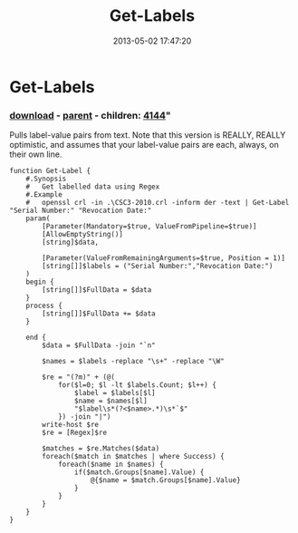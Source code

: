 ﻿---
pid:            4143
parent:         4142
children:       4144
poster:         Joel Bennett
title:          Get-Labels
date:           2013-05-02 17:47:20
format:         posh
---

# Get-Labels

### [download](4143.ps1) - [parent](4142.md) - children: [4144](4144.md)"

Pulls label-value pairs from text. Note that this version is REALLY, REALLY optimistic, and assumes that your label-value pairs are each, always, on their own line.

```posh
function Get-Label {
    #.Synopsis
    #   Get labelled data using Regex
    #.Example
    #   openssl crl -in .\CSC3-2010.crl -inform der -text | Get-Label "Serial Number:" "Revocation Date:"
    param(
        [Parameter(Mandatory=$true, ValueFromPipeline=$true)]
        [AllowEmptyString()]
        [string]$data,

        [Parameter(ValueFromRemainingArguments=$true, Position = 1)]
        [string[]]$labels = ("Serial Number:","Revocation Date:")
    )
    begin {
        [string[]]$FullData = $data
    }
    process {
        [string[]]$FullData += $data
    }

    end {
        $data = $FullData -join "`n"

        $names = $labels -replace "\s+" -replace "\W"

        $re = "(?m)" + (@(
            for($l=0; $l -lt $labels.Count; $l++) {
                $label = $labels[$l]
                $name = $names[$l]
                "$label\s*(?<$name>.*)\s*`$"
            }) -join "|")
        write-host $re
        $re = [Regex]$re

        $matches = $re.Matches($data)    
        foreach($match in $matches | where Success) {
            foreach($name in $names) {
                if($match.Groups[$name].Value) {
                    @{$name = $match.Groups[$name].Value}
                }
            }
        }
    }
}

```

